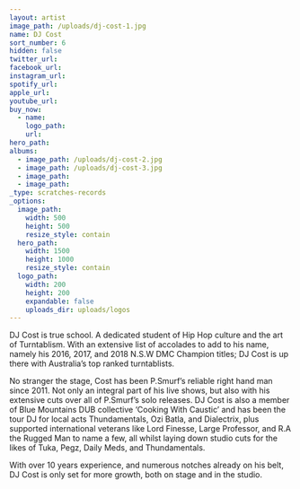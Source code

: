 ```yaml
---
layout: artist
image_path: /uploads/dj-cost-1.jpg
name: DJ Cost
sort_number: 6
hidden: false
twitter_url:
facebook_url:
instagram_url:
spotify_url:
apple_url:
youtube_url:
buy_now:
  - name:
    logo_path:
    url:
hero_path:
albums:
  - image_path: /uploads/dj-cost-2.jpg
  - image_path: /uploads/dj-cost-3.jpg
  - image_path:
  - image_path:
_type: scratches-records
_options:
  image_path:
    width: 500
    height: 500
    resize_style: contain
  hero_path:
    width: 1500
    height: 1000
    resize_style: contain
  logo_path:
    width: 200
    height: 200
    expandable: false
    uploads_dir: uploads/logos
---
```


DJ Cost is true school. A dedicated student of Hip Hop culture and the art of Turntablism. With an extensive list of accolades to add to his name, namely his 2016, 2017, and 2018 N.S.W DMC Champion titles; DJ Cost is up there with Australia’s top ranked turntablists.

No stranger the stage, Cost has been P.Smurf’s reliable right hand man since 2011. Not only an integral part of his live shows, but also with his extensive cuts over all of P.Smurf’s solo releases. DJ Cost is also a member of Blue Mountains DUB collective ‘Cooking With Caustic’ and has been the tour DJ for local acts Thundamentals, Ozi Batla, and Dialectrix, plus supported international veterans like Lord Finesse, Large Professor, and R.A the Rugged Man to name a few, all whilst laying down studio cuts for the likes of Tuka, Pegz, Daily Meds, and Thundamentals.

With over 10 years experience, and numerous notches already on his belt, DJ Cost is only set for more growth, both on stage and in the studio.&nbsp;